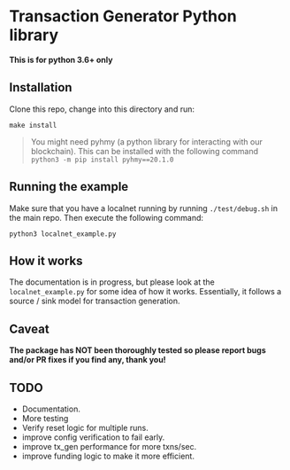 # Transaction Generator Python library

**This is for python 3.6+ only**

## Installation

Clone this repo, change into this directory and run:
```
make install
```

> You might need pyhmy (a python library for interacting with our blockchain). This can be installed with the following
command `python3 -m pip install pyhmy==20.1.0`

## Running the example
Make sure that you have a localnet running by running `./test/debug.sh` in the main repo. Then execute the following
command:

```
python3 localnet_example.py
```

## How it works
The documentation is in progress, but please look at the `localnet_example.py` for some idea of how it works.
Essentially, it follows a source / sink model for transaction generation.

## Caveat
**The package has NOT been thoroughly tested so please report bugs and/or PR fixes if you find any, thank you!** 

## TODO
* Documentation.
* More testing
* Verify reset logic for multiple runs.
* improve config verification to fail early.
* improve tx_gen performance for more txns/sec.
* improve funding logic to make it more efficient.